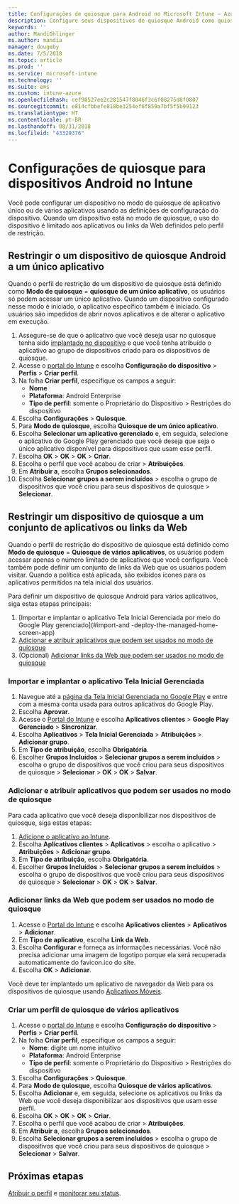 ```yaml
---
title: Configurações de quiosque para Android no Microsoft Intune – Azure | Microsoft Docs
description: Configure seus dispositivos de quiosque Android como quiosques de um único aplicativo e de vários aplicativos.
keywords: ''
author: MandiOhlinger
ms.author: mandia
manager: dougeby
ms.date: 7/5/2018
ms.topic: article
ms.prod: ''
ms.service: microsoft-intune
ms.technology: ''
ms.suite: ems
ms.custom: intune-azure
ms.openlocfilehash: cef98527ee2c281547f8046f3c6f08275d8f0807
ms.sourcegitcommit: e814cfbbefe818be3254ef6f859a7bf5f5b99123
ms.translationtype: HT
ms.contentlocale: pt-BR
ms.lasthandoff: 08/31/2018
ms.locfileid: "43329376"
---
```

# <a name="kiosk-settings-for-android-devices-in-intune"></a>Configurações de quiosque para dispositivos Android no Intune

Você pode configurar um dispositivo no modo de quiosque de aplicativo único ou de vários aplicativos usando as definições de configuração do dispositivo. Quando um dispositivo está no modo de quiosque, o uso do dispositivo é limitado aos aplicativos ou links da Web definidos pelo perfil de restrição. 

## <a name="restrict-an-android-kiosk-device-to-a-single-app"></a>Restringir o um dispositivo de quiosque Android a um único aplicativo

Quando o perfil de restrição de um dispositivo de quiosque está definido como **Modo de quiosque** = **quiosque de um único aplicativo**, os usuários só podem acessar um único aplicativo. Quando um dispositivo configurado nesse modo é iniciado, o aplicativo específico também é iniciado. Os usuários são impedidos de abrir novos aplicativos e de alterar o aplicativo em execução.

1. Assegure-se de que o aplicativo que você deseja usar no quiosque tenha sido [implantado no dispositivo](apps-deploy.md) e que você tenha atribuído o aplicativo ao grupo de dispositivos criado para os dispositivos de quiosque.
2. Acesse o [portal do Intune](https://portal.azure.com) e escolha **Configuração do dispositivo** > **Perfis** > **Criar perfil**.
3. Na folha **Criar perfil**, especifique os campos a seguir:
     - **Nome**
     - **Plataforma**: Android Enterprise
     - **Tipo de perfil**: somente o Proprietário do Dispositivo > Restrições do dispositivo
4. Escolha **Configurações** > **Quiosque**.
5. Para **Modo de quiosque**, escolha **Quiosque de um único aplicativo**.
6. Escolha **Selecionar um aplicativo gerenciado** e, em seguida, selecione o aplicativo do Google Play gerenciado que você deseja que seja o único aplicativo disponível para dispositivos que usam esse perfil.
7. Escolha **OK** > **OK** > **OK** > **Criar**.
8. Escolha o perfil que você acabou de criar > **Atribuições**.
9. Em **Atribuir a**, escolha **Grupos selecionados**.
10. Escolha **Selecionar grupos a serem incluídos** > escolha o grupo de dispositivos que você criou para seus dispositivos de quiosque > **Selecionar**.

## <a name="restrict-a-kiosk-device-to-a-set-of-apps-or-web-links"></a>Restringir um dispositivo de quiosque a um conjunto de aplicativos ou links da Web

Quando o perfil de restrição do dispositivo de quiosque está definido como **Modo de quiosque** = **Quiosque de vários aplicativos**, os usuários podem acessar apenas o número limitado de aplicativos que você configura. Você também pode definir um conjunto de links da Web que os usuários podem visitar. Quando a política está aplicada, são exibidos ícones para os aplicativos permitidos na tela inicial dos usuários.

Para definir um dispositivo de quiosque Android para vários aplicativos, siga estas etapas principais:

1. [Importar e implantar o aplicativo Tela Inicial Gerenciada por meio do Google Play gerenciado](#import-and -deploy-the-managed-home-screen-app)
2. [Adicionar e atribuir aplicativos que podem ser usados no modo de quiosque](#add-and-assign-apps-that-can-be-used-in-kiosk-mode)
3. (Opcional) [Adicionar links da Web que podem ser usados no modo de quiosque](#add-web-links-that-can-be-used-in-kiosk-mode)

### <a name="import-and-deply-the-managed-home-screen-app"></a>Importar e implantar o aplicativo Tela Inicial Gerenciada

1. Navegue até a [página da Tela Inicial Gerenciada no Google Play](https://play.google.com/work/apps/details?id=com.microsoft.launcher.enterprise) e entre com a mesma conta usada para outros aplicativos do Google Play.
2. Escolha **Aprovar**.
3. Acesse o [Portal do Intune](https://portal.azure.com) e escolha **Aplicativos clientes** > **Google Play Gerenciado** > **Sincronizar**.
4. Escolha **Aplicativos** > **Tela Inicial Gerenciada** > **Atribuições** > **Adicionar grupo**.
5. Em **Tipo de atribuição**, escolha **Obrigatória**.
6. Escolher **Grupos Incluídos** > **Selecionar grupos a serem incluídos** > escolha o grupo de dispositivos que você criou para seus dispositivos de quiosque > **Selecionar** > **OK** > **OK** > **Salvar**.

### <a name="add-and-assign-apps-that-can-be-used-in-kiosk-mode"></a>Adicionar e atribuir aplicativos que podem ser usados no modo de quiosque

Para cada aplicativo que você deseja disponibilizar nos dispositivos de quiosque, siga estas etapas:

1. [Adicione o aplicativo ao Intune](store-apps-android.md).
2. Escolha **Aplicativos clientes** > **Aplicativos** > escolha o aplicativo > **Atribuições** > **Adicionar grupo**.
3. Em **Tipo de atribuição**, escolha **Obrigatória**.
4. Escolher **Grupos Incluídos** > **Selecionar grupos a serem incluídos** > escolha o grupo de dispositivos que você criou para seus dispositivos de quiosque > **Selecionar** > **OK** > **OK** > **Salvar**.

### <a name="add-web-links-that-can-be-used-in-kiosk-mode"></a>Adicionar links da Web que podem ser usados no modo de quiosque

1. Acesse o [Portal do Intune](https://portal.azure.com) e escolha **Aplicativos clientes** > **Aplicativos** > **Adicionar**.
2. Em **Tipo de aplicativo**, escolha **Link da Web**.
3. Escolha **Configurar** e forneça as informações necessárias. Você não precisa adicionar uma imagem de logotipo porque ela será recuperada automaticamente do favicon.ico do site.
4. Escolha **OK** > **Adicionar**.

Você deve ter implantado um aplicativo de navegador da Web para os dispositivos de quiosque usando [Aplicativos Móveis](apps-add.md).

### <a name="create-a-multi-app-kiosk-profile"></a>Criar um perfil de quiosque de vários aplicativos

1. Acesse o [portal do Intune](https://portal.azure.com) e escolha **Configuração do dispositivo** > **Perfis** > **Criar perfil**.
3. Na folha **Criar perfil**, especifique os campos a seguir:
     - **Nome**: digite um nome intuitivo
     - **Plataforma**: Android Enterprise
     - **Tipo de perfil**: somente o Proprietário do Dispositivo > Restrições do dispositivo
4. Escolha **Configurações** > **Quiosque**.
5. Para **Modo de quiosque**, escolha **Quiosque de vários aplicativos**.
6. Escolha **Adicionar** e, em seguida, selecione os aplicativos ou links da Web que você deseja disponibilizar aos dispositivos que usam esse perfil.
7. Escolha **OK** > **OK** > **OK** > **Criar**.
8. Escolha o perfil que você acabou de criar > **Atribuições**.
9. Em **Atribuir a**, escolha **Grupos selecionados**.
10. Escolha **Selecionar grupos a serem incluídos** > escolha o grupo de dispositivos que você criou para seus dispositivos de quiosque > **Selecionar** > **Salvar**.

## <a name="next-steps"></a>Próximas etapas
[Atribuir o perfil](device-profile-assign.md) e [monitorar seu status](device-profile-monitor.md).
